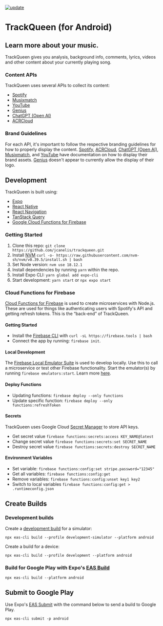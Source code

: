 [![update](https://github.com/jcanelis/trackqueen/actions/workflows/update.yml/badge.svg)](https://github.com/jcanelis/trackqueen/actions/workflows/update.yml)

# TrackQueen (for Android)

## Learn more about your music.

TrackQueen gives you analysis, background info, comments, lyrics, videos and other content about your currently playing song.

### Content APIs

TrackQueen uses several APIs to collect its content:

- [Spotify](https://developer.spotify.com/documentation/web-api/reference/#/)
- [Musixmatch](https://developer.musixmatch.com)
- [YouTube](https://developers.google.com/youtube/v3)
- [Genius](https://docs.genius.com)
- [ChatGPT (Open AI)](https://platform.openai.com/docs/guides/gpt)
- [ACRCloud](https://www.acrcloud.com/music-recognition/)

### Brand Guidelines

For each API, it's important to follow the respective branding guidelines for how to properly display the content. [Spotify](https://developer.spotify.com/documentation/general/design-and-branding/), [ACRCloud](https://docs.acrcloud.com/faq/definition-of-terms#brand-exposure), [ChatGPT (Open AI)](https://openai.com/brand), [Musixmatch](https://about.musixmatch.com/brand-resources), and [YouTube](https://developers.google.com/youtube/terms/branding-guidelines) have documentation on how to display their brand assets. [Genius](https://genius.com/static/terms) doesn't appear to currently allow the display of their logo.

## Development

TrackQueen is built using:

- [Expo](https://expo.io/)
- [React Native](https://facebook.github.io/react-native/)
- [React Navigation](https://reactnavigation.org/)
- [TanStack Query](https://tanstack.com/query/latest/docs/react/overview)
- [Google Cloud Functions for Firebase](https://firebase.google.com/products/functions)

### Getting Started

1. Clone this repo: `git clone https://github.com/jcanelis/trackqueen.git`
2. Install [NVM](https://github.com/nvm-sh/nvm) `curl -o- https://raw.githubusercontent.com/nvm-sh/nvm/v0.39.5/install.sh | bash`
3. Set Node version: `nvm use 18.12.1`
4. Install dependencies by running `yarn` within the repo.
5. Install Expo CLI: `yarn global add expo-cli`
6. Start development: `yarn start` or `npx expo start`

### Cloud Functions for Firebase

[Cloud Functions for Firebase](https://firebase.google.com/docs/functions) is used to create microservices with Node.js. These are used for things like authenticating users with Spotify's API and getting refresh tokens. This is the “back-end” of TrackQueen.

#### Getting Started

- Install the [Firebase CLI](https://firebase.google.com/docs/cli#mac-linux-auto-script) with `curl -sL https://firebase.tools | bash`
- Connect the app by running: `firebase init`.

#### Local Development

The [Firebase Local Emulator Suite](https://firebase.google.com/docs/emulator-suite) is used to develop locally. Use this to call a microservice or test other Firebase functionality. Start the emulator(s) by running `firebase emulators:start`. Learn more [here](https://firebase.google.com/docs/emulator-suite/connect_and_prototype).

#### Deploy Functions

- Updating functions: `firebase deploy --only functions`
- Update specific function: `firebase deploy --only functions:refreshToken`

#### Secrets

TrackQueen uses Google Cloud [Secret Manager](https://cloud.google.com/functions/docs/configuring/secrets) to store API keys.

- Get secret value `firebase functions:secrets:access KEY_NAME@latest`
- Change secret value `firebase functions:secrets:set SECRET_NAME`
- Destroy secret value `firebase functions:secrets:destroy SECRET_NAME`

#### Environment Variables

- Set variable: `firebase functions:config:set stripe.password="12345"`
- Get all variables: `firebase functions:config:get`
- Remove variables: `firebase functions:config:unset key1 key2`
- Switch to local variables `firebase functions:config:get > .runtimeconfig.json`

## Create Builds

### Development builds

Create a [development build](https://docs.expo.dev/develop/development-builds/create-a-build/) for a simulator:

`npx eas-cli build --profile development-simulator --platform android`

Create a build for a device:

`npx eas-cli build --profile development --platform android`

### Build for Google Play with Expo's [EAS Build](https://docs.expo.dev/build/introduction/)

`npx eas-cli build --platform android`

## Submit to Google Play

Use Expo's [EAS Submit](https://docs.expo.dev/submit/android/) with the command below to send a build to Google Play.

`npx eas-cli submit -p android`
